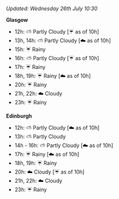 *Updated: Wednesday 26th July 10:30*

**Glasgow**

* 12h: :partly_sunny: Partly Cloudy [:umbrella: as of 10h]
* 13h, 14h: :partly_sunny: Partly Cloudy [:cloud: as of 10h]
* 15h: :umbrella: Rainy
* 16h: :partly_sunny: Partly Cloudy [:umbrella: as of 10h]
* 17h: :umbrella: Rainy
* 18h, 19h: :umbrella: Rainy [:cloud: as of 10h]
* 20h: :umbrella: Rainy
* 21h, 22h: :cloud: Cloudy
* 23h: :umbrella: Rainy

**Edinburgh**

* 12h: :partly_sunny: Partly Cloudy [:cloud: as of 10h]
* 13h: :partly_sunny: Partly Cloudy
* 14h - 16h: :partly_sunny: Partly Cloudy [:cloud: as of 10h]
* 17h: :umbrella: Rainy [:cloud: as of 10h]
* 18h, 19h: :umbrella: Rainy
* 20h: :cloud: Cloudy [:umbrella: as of 10h]
* 21h, 22h: :cloud: Cloudy
* 23h: :umbrella: Rainy
